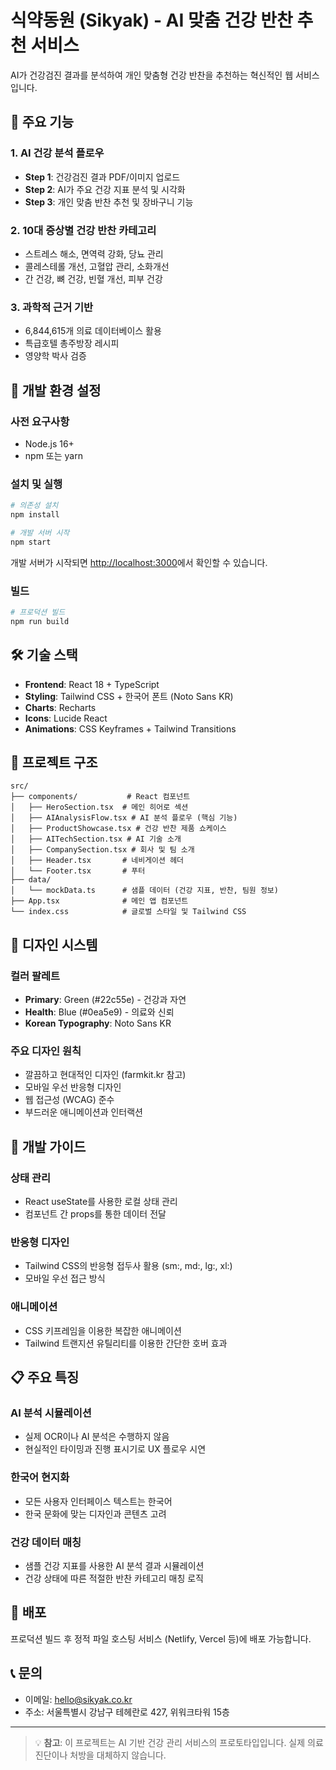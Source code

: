 # 식약동원 (Sikyak) - AI 맞춤 건강 반찬 추천 서비스

AI가 건강검진 결과를 분석하여 개인 맞춤형 건강 반찬을 추천하는 혁신적인 웹 서비스입니다.

## 🌟 주요 기능

### 1. AI 건강 분석 플로우
- **Step 1**: 건강검진 결과 PDF/이미지 업로드
- **Step 2**: AI가 주요 건강 지표 분석 및 시각화
- **Step 3**: 개인 맞춤 반찬 추천 및 장바구니 기능

### 2. 10대 증상별 건강 반찬 카테고리
- 스트레스 해소, 면역력 강화, 당뇨 관리
- 콜레스테롤 개선, 고혈압 관리, 소화개선
- 간 건강, 뼈 건강, 빈혈 개선, 피부 건강

### 3. 과학적 근거 기반
- 6,844,615개 의료 데이터베이스 활용
- 특급호텔 총주방장 레시피
- 영양학 박사 검증

## 🚀 개발 환경 설정

### 사전 요구사항
- Node.js 16+ 
- npm 또는 yarn

### 설치 및 실행

```bash
# 의존성 설치
npm install

# 개발 서버 시작
npm start
```

개발 서버가 시작되면 [http://localhost:3000](http://localhost:3000)에서 확인할 수 있습니다.

### 빌드

```bash
# 프로덕션 빌드
npm run build
```

## 🛠 기술 스택

- **Frontend**: React 18 + TypeScript
- **Styling**: Tailwind CSS + 한국어 폰트 (Noto Sans KR)
- **Charts**: Recharts
- **Icons**: Lucide React
- **Animations**: CSS Keyframes + Tailwind Transitions

## 📂 프로젝트 구조

```
src/
├── components/           # React 컴포넌트
│   ├── HeroSection.tsx  # 메인 히어로 섹션
│   ├── AIAnalysisFlow.tsx # AI 분석 플로우 (핵심 기능)
│   ├── ProductShowcase.tsx # 건강 반찬 제품 쇼케이스
│   ├── AITechSection.tsx # AI 기술 소개
│   ├── CompanySection.tsx # 회사 및 팀 소개
│   ├── Header.tsx       # 네비게이션 헤더
│   └── Footer.tsx       # 푸터
├── data/
│   └── mockData.ts      # 샘플 데이터 (건강 지표, 반찬, 팀원 정보)
├── App.tsx              # 메인 앱 컴포넌트
└── index.css            # 글로벌 스타일 및 Tailwind CSS
```

## 🎨 디자인 시스템

### 컬러 팔레트
- **Primary**: Green (#22c55e) - 건강과 자연
- **Health**: Blue (#0ea5e9) - 의료와 신뢰
- **Korean Typography**: Noto Sans KR

### 주요 디자인 원칙
- 깔끔하고 현대적인 디자인 (farmkit.kr 참고)
- 모바일 우선 반응형 디자인
- 웹 접근성 (WCAG) 준수
- 부드러운 애니메이션과 인터랙션

## 🔧 개발 가이드

### 상태 관리
- React useState를 사용한 로컬 상태 관리
- 컴포넌트 간 props를 통한 데이터 전달

### 반응형 디자인
- Tailwind CSS의 반응형 접두사 활용 (sm:, md:, lg:, xl:)
- 모바일 우선 접근 방식

### 애니메이션
- CSS 키프레임을 이용한 복잡한 애니메이션
- Tailwind 트랜지션 유틸리티를 이용한 간단한 호버 효과

## 📋 주요 특징

### AI 분석 시뮬레이션
- 실제 OCR이나 AI 분석은 수행하지 않음
- 현실적인 타이밍과 진행 표시기로 UX 플로우 시연

### 한국어 현지화
- 모든 사용자 인터페이스 텍스트는 한국어
- 한국 문화에 맞는 디자인과 콘텐츠 고려

### 건강 데이터 매칭
- 샘플 건강 지표를 사용한 AI 분석 결과 시뮬레이션
- 건강 상태에 따른 적절한 반찬 카테고리 매칭 로직

## 🚀 배포

프로덕션 빌드 후 정적 파일 호스팅 서비스 (Netlify, Vercel 등)에 배포 가능합니다.

## 📞 문의

- 이메일: hello@sikyak.co.kr
- 주소: 서울특별시 강남구 테헤란로 427, 위워크타워 15층

---

> 💡 **참고**: 이 프로젝트는 AI 기반 건강 관리 서비스의 프로토타입입니다. 실제 의료 진단이나 처방을 대체하지 않습니다.
